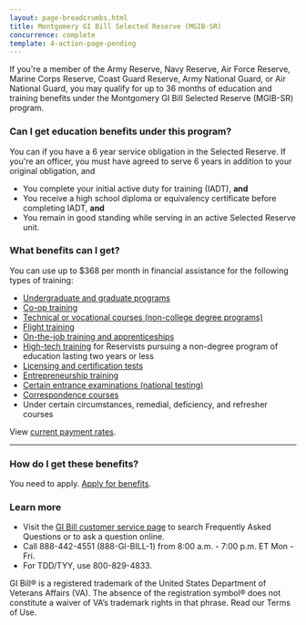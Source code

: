 ```yaml
---
layout: page-breadcrumbs.html
title: Montgomery GI Bill Selected Reserve (MGIB-SR)
concurrence: complete
template: 4-action-page-pending
---
```


If you're a member of the Army Reserve, Navy Reserve, Air Force Reserve, Marine Corps Reserve, Coast Guard Reserve, Army National Guard, or Air National Guard, you may qualify for up to 36 months of education and training benefits under the Montgomery GI Bill Selected Reserve (MGIB-SR) program.

### Can I get education benefits under this program?
You can if you have a 6 year service obligation in the Selected Reserve. If you're an officer, you must have agreed to serve 6 years in addition to your original obligation, and 
  - You complete your initial active duty for training (IADT), **and**
  - You receive a high school diploma or equivalency certificate before completing IADT, **and**
  - You remain in good standing while serving in an active Selected Reserve unit.
</div>

### What benefits can I get? 

You can use up to $368 per month in financial assistance for the following types of training:

- [Undergraduate and graduate programs](/education/gi-bill/higher-learning/)
- [Co-op training](/education/work-learn/co-op-training/)
- [Technical or vocational courses (non-college degree programs)](/education/work-learn/non-college-degree-program/)
- [Flight training](/education/advanced-training-and-certifications/flight-training/)
- [On-the-job training and apprenticeships](/education/work-learn/job-and-apprenticeship/)
- [High-tech training](/education/work-learn/non-traditional/accelerated-payments/) for Reservists pursuing a non-degree program of education lasting two years or less
- [Licensing and certification tests](/education/advanced-training-and-certifications/licensing-certification/)
- [Entrepreneurship training](/education/advanced-training-and-certifications/entrepreneurship-training/)
- [Certain entrance examinations (national testing)](/education/advanced-training-and-certifications/national-testing-program/)
- [Correspondence courses](/education/work-learn/non-traditional/correspondence-training/)
- Under certain circumstances, remedial, deficiency, and refresher courses


View [current payment rates](http://www.benefits.va.gov/gibill/resources/benefits_resources/rate_tables.asp#ch1606).
<div class="call-out" markdown="1">

-----

### How do I get these benefits? 

You need to apply. [Apply for benefits](/education/apply-for-education-benefits/).

### Learn more
- Visit the [GI Bill customer service page](http://gibill.custhelp.com/) to search Frequently Asked Questions or to ask a question online.
- Call <span class="tel">888-442-4551</span> (888-GI-BILL-1) from 8:00 a.m. - 7:00 p.m. ET Mon - Fri.
- For TDD/TYY, use 800-829-4833.

GI Bill&reg; is a registered trademark of the United States Department of Veterans Affairs (VA). The absence of the registration symbol&reg; does not constitute a waiver of VA’s trademark rights in that phrase. Read our Terms of Use.
